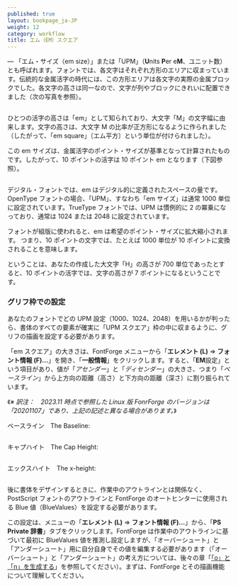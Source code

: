 ```yaml
---
published: true
layout: bookpage_ja-JP
weight: 12
category: workflow
title: エム（EM）スクエア
---
```


&mdash; 「エム・サイズ（em size）」または「UPM」（**U**nits **P**er e**M**、ユニット数）とも呼ばれます。フォントでは、各文字はそれぞれ方形のエリアに収まっています。伝統的な金属活字の時代には、この方形エリアは各文字の実際の金属ブロックでした。各文字の高さは同一なので、文字が列やブロックにきれいに配置できました（次の写真を参照）。

<img src="../en-US/images/MetalTypeZoomIn.JPG" alt>

ひとつの活字の高さは「em」として知られており、大文字「M」の文字幅に由来します。文字の高さは、大文字 M の比率が正方形になるように作られました（したがって、「em square」〔エム平方〕という単位が付けられました）。

この em サイズは、金属活字のポイント・サイズが基準となって計算されたものです。したがって、10 ポイントの活字は 10 ポイント em となります（下図参照）。

<img src="../en-US/images/em-metal-type.svg" alt>

デジタル・フォントでは、em はデジタル的に定義されたスペースの量です。OpenType フォントの場合、「UPM」、すなわち「em サイズ」は通常 1000 単位に設定されています。TrueType フォントでは、UPM は慣例的に 2 の冪乗になっており、通常は 1024 または 2048 に設定されています。

フォントが組版に使われると、em は希望のポイント・サイズに拡大縮小されます。 つまり、10 ポイントの文字では、たとえば 1000 単位が 10 ポイントに変換されることを意味します。

ということは、あなたの作成した大文字「H」の高さが 700 単位であったとすると、10 ポイントの活字では、文字の高さが 7 ポイントになるということです。

### グリフ枠での設定

あなたのフォントでどの UPM 設定（1000、1024、2048）を用いるかが判ったら、書体のすべての要素が確実に「UPM スクエア」枠の中に収まるように、グリフの描画を設定する必要があります。

「em スクエア」の大きさは、FontForge メニューから「**エレメント (L)** ⇒ **フォント情報 (F)&hellip;**」を開き、「**一般情報**」をクリックします。すると、「**EM**設定」という項目があり、値が「*アセンダー*」と「*ディセンダー*」の大きさ、つまり「*ベースライン*」から上方向の距離（高さ）と下方向の距離（深さ）に割り振られています。

《※ *訳注：　2023.11 時点で参照した Linux 版 FonrForge のバージョンは「20201107」であり、上記の記述と異なる場合があります。*》

ベースライン　The Baseline:

<img src="../en-US/images/baseline.png" alt>

キャプハイト　The Cap Height:

<img src="../en-US/images/capheight.png" alt>

エックスハイト　The x-height:

<img src="../en-US/images/xheight.png" alt>

後に書体をデザインするときに、作業中のアウトラインとは関係なく、 PostScript フォントのアウトラインと FontForge のオートヒンターに使用される Blue 値（BlueValues）を設定する必要があります。

この設定は、メニューの「**エレメント (L)** ⇒ **フォント情報 (F)&hellip;**」から、「**PS Private 辞書**」タブをクリックします。FontForge は作業中のアウトラインに基づいて最初に BlueValues 値を推測し設定しますが、「オーバーシュート」と「アンダーシュート」用に自分自身でその値を編集する必要があります（「オーバーシュート」と「アンダーシュート」の考え方については、後々の章「[「o」と「n」を生成する]」を参照してください）。まずは、FontForge とその描画機能について理解してください。


[「o」と「n」を生成する]: Creating_o_and_n.html